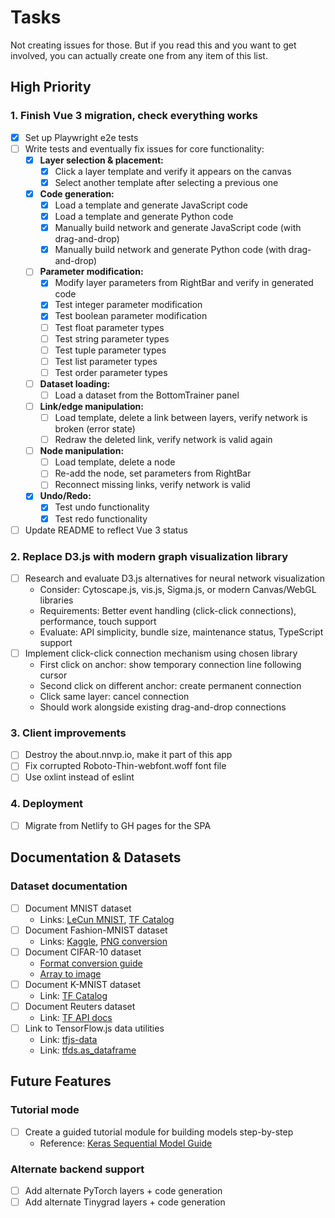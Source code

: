# Tasks

Not creating issues for those.
But if you read this and you want to get involved, you can actually create one from any item of this list.

## High Priority

### 1. Finish Vue 3 migration, check everything works
- [x] Set up Playwright e2e tests
- [ ] Write tests and eventually fix issues for core functionality:
  - [x] **Layer selection & placement:**
    - [x] Click a layer template and verify it appears on the canvas
    - [x] Select another template after selecting a previous one
  - [x] **Code generation:**
    - [x] Load a template and generate JavaScript code
    - [x] Load a template and generate Python code
    - [x] Manually build network and generate JavaScript code (with drag-and-drop)
    - [x] Manually build network and generate Python code (with drag-and-drop)
  - [ ] **Parameter modification:**
    - [x] Modify layer parameters from RightBar and verify in generated code
    - [x] Test integer parameter modification
    - [x] Test boolean parameter modification
    - [ ] Test float parameter types
    - [ ] Test string parameter types
    - [ ] Test tuple parameter types
    - [ ] Test list parameter types
    - [ ] Test order parameter types
  - [ ] **Dataset loading:**
    - [ ] Load a dataset from the BottomTrainer panel
  - [ ] **Link/edge manipulation:**
    - [ ] Load template, delete a link between layers, verify network is broken (error state)
    - [ ] Redraw the deleted link, verify network is valid again
  - [ ] **Node manipulation:**
    - [ ] Load template, delete a node
    - [ ] Re-add the node, set parameters from RightBar
    - [ ] Reconnect missing links, verify network is valid
  - [x] **Undo/Redo:**
    - [x] Test undo functionality
    - [x] Test redo functionality
- [ ] Update README to reflect Vue 3 status

### 2. Replace D3.js with modern graph visualization library
- [ ] Research and evaluate D3.js alternatives for neural network visualization
  - Consider: Cytoscape.js, vis.js, Sigma.js, or modern Canvas/WebGL libraries
  - Requirements: Better event handling (click-click connections), performance, touch support
  - Evaluate: API simplicity, bundle size, maintenance status, TypeScript support
- [ ] Implement click-click connection mechanism using chosen library
  - First click on anchor: show temporary connection line following cursor
  - Second click on different anchor: create permanent connection
  - Click same layer: cancel connection
  - Should work alongside existing drag-and-drop connections

### 3. Client improvements
- [ ] Destroy the about.nnvp.io, make it part of this app
- [ ] Fix corrupted Roboto-Thin-webfont.woff font file
- [ ] Use oxlint instead of eslint

### 4. Deployment
- [ ] Migrate from Netlify to GH pages for the SPA

## Documentation & Datasets

### Dataset documentation
- [ ] Document MNIST dataset
  - Links: [LeCun MNIST](http://yann.lecun.com/exdb/mnist/), [TF Catalog](https://www.tensorflow.org/datasets/catalog/mnist)
- [ ] Document Fashion-MNIST dataset
  - Links: [Kaggle](https://www.kaggle.com/zalando-research/fashionmnist), [PNG conversion](https://github.com/DeepLenin/fashion-mnist_png)
- [ ] Document CIFAR-10 dataset
  - [Format conversion guide](https://stackoverflow.com/questions/57291964/how-to-convert-cifar-dataset-into-the-same-format-as-mnist)
  - [Array to image](https://stackoverflow.com/questions/902761/saving-a-numpy-array-as-an-image)
- [ ] Document K-MNIST dataset
  - Link: [TF Catalog](https://www.tensorflow.org/datasets/catalog/kmnist)
- [ ] Document Reuters dataset
  - Link: [TF API docs](https://www.tensorflow.org/api_docs/python/tf/keras/datasets/reuters)
- [ ] Link to TensorFlow.js data utilities
  - Link: [tfjs-data](https://github.com/tensorflow/tfjs-data)
  - Link: [tfds.as_dataframe](https://www.tensorflow.org/datasets/api_docs/python/tfds/as_dataframe)

## Future Features

### Tutorial mode
- [ ] Create a guided tutorial module for building models step-by-step
  - Reference: [Keras Sequential Model Guide](https://keras.io/guides/sequential_model/)

### Alternate backend support
- [ ] Add alternate PyTorch layers + code generation
- [ ] Add alternate Tinygrad layers + code generation
